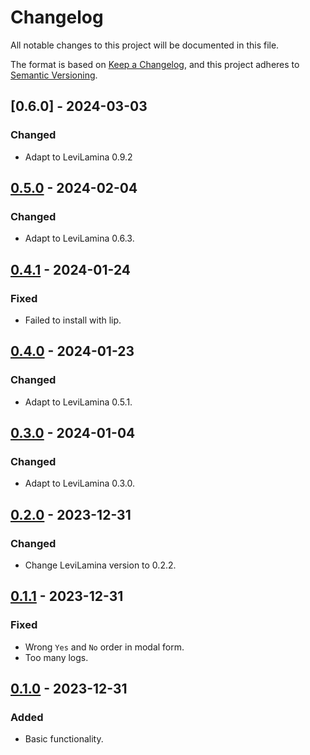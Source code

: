 # Changelog

All notable changes to this project will be documented in this file.

The format is based on [Keep a Changelog](https://keepachangelog.com/en/1.0.0/),
and this project adheres to [Semantic Versioning](https://semver.org/spec/v2.0.0.html).

## [0.6.0] - 2024-03-03

### Changed

- Adapt to LeviLamina 0.9.2

## [0.5.0] - 2024-02-04

### Changed

- Adapt to LeviLamina 0.6.3.

## [0.4.1] - 2024-01-24

### Fixed

- Failed to install with lip.

## [0.4.0] - 2024-01-23

### Changed

- Adapt to LeviLamina 0.5.1.

## [0.3.0] - 2024-01-04

### Changed

- Adapt to LeviLamina 0.3.0.

## [0.2.0] - 2023-12-31

### Changed

- Change LeviLamina version to 0.2.2.

## [0.1.1] - 2023-12-31

### Fixed

- Wrong `Yes` and `No` order in modal form.
- Too many logs.

## [0.1.0] - 2023-12-31

### Added

- Basic functionality.

[0.5.0]: https://github.com/futrime/better-suicide/compare/v0.4.1...v0.5.0
[0.4.1]: https://github.com/futrime/better-suicide/compare/v0.4.0...v0.4.1
[0.4.0]: https://github.com/futrime/better-suicide/compare/v0.3.0...v0.4.0
[0.3.0]: https://github.com/futrime/better-suicide/compare/v0.2.0...v0.3.0
[0.2.0]: https://github.com/futrime/better-suicide/compare/v0.1.1...v0.2.0
[0.1.1]: https://github.com/futrime/better-suicide/compare/v0.1.0...v0.1.1
[0.1.0]: https://github.com/futrime/better-suicide/releases/tag/v0.1.0
